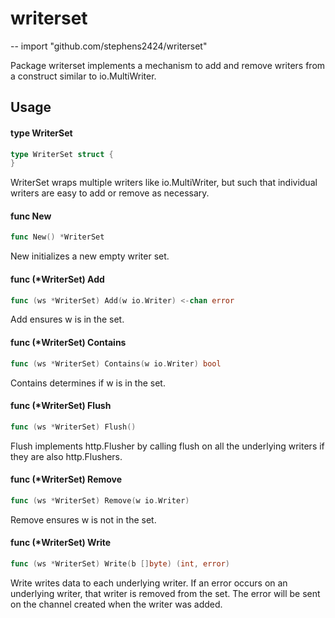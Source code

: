 # writerset
--
    import "github.com/stephens2424/writerset"

Package writerset implements a mechanism to add and remove writers from a
construct similar to io.MultiWriter.

## Usage

#### type WriterSet

```go
type WriterSet struct {
}
```

WriterSet wraps multiple writers like io.MultiWriter, but such that individual
writers are easy to add or remove as necessary.

#### func  New

```go
func New() *WriterSet
```
New initializes a new empty writer set.

#### func (*WriterSet) Add

```go
func (ws *WriterSet) Add(w io.Writer) <-chan error
```
Add ensures w is in the set.

#### func (*WriterSet) Contains

```go
func (ws *WriterSet) Contains(w io.Writer) bool
```
Contains determines if w is in the set.

#### func (*WriterSet) Flush

```go
func (ws *WriterSet) Flush()
```
Flush implements http.Flusher by calling flush on all the underlying writers if
they are also http.Flushers.

#### func (*WriterSet) Remove

```go
func (ws *WriterSet) Remove(w io.Writer)
```
Remove ensures w is not in the set.

#### func (*WriterSet) Write

```go
func (ws *WriterSet) Write(b []byte) (int, error)
```
Write writes data to each underlying writer. If an error occurs on an underlying
writer, that writer is removed from the set. The error will be sent on the
channel created when the writer was added.
